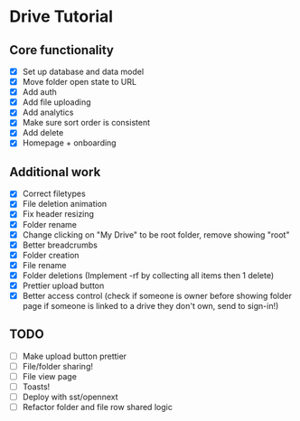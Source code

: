 # Drive Tutorial

## Core functionality

- [x] Set up database and data model
- [x] Move folder open state to URL
- [x] Add auth
- [x] Add file uploading
- [x] Add analytics
- [x] Make sure sort order is consistent
- [x] Add delete
- [x] Homepage + onboarding

## Additional work

- [x] Correct filetypes
- [x] File deletion animation
- [x] Fix header resizing
- [x] Folder rename
- [x] Change clicking on "My Drive" to be root folder, remove showing "root"
- [x] Better breadcrumbs
- [x] Folder creation
- [x] File rename
- [x] Folder deletions (Implement -rf by collecting all items then 1 delete)
- [x] Prettier upload button
- [x] Better access control (check if someone is owner before showing folder page if someone is linked to a drive they don't own, send to sign-in!)

## TODO

- [ ] Make upload button prettier
- [ ] File/folder sharing!
- [ ] File view page
- [ ] Toasts!
- [ ] Deploy with sst/opennext
- [ ] Refactor folder and file row shared logic
